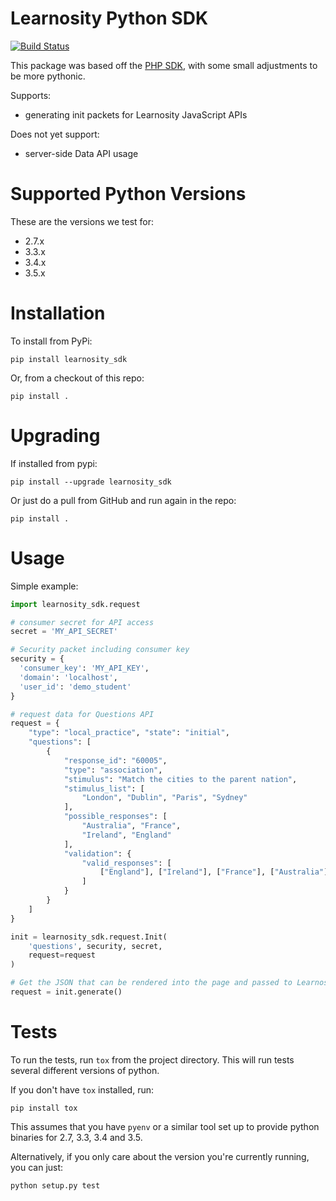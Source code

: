 Learnosity Python SDK
=====================

[![Build Status](https://travis-ci.org/Learnosity/learnosity-sdk-python.svg?branch=master)](https://travis-ci.org/Learnosity/learnosity-sdk-python)

This package was based off the [PHP
SDK](https://github.com/Learnosity/learnosity-sdk-php), with some small
adjustments to be more pythonic.

Supports:

* generating init packets for Learnosity JavaScript APIs

Does not yet support:

* server-side Data API usage

# Supported Python Versions

These are the versions we test for:

* 2.7.x
* 3.3.x
* 3.4.x
* 3.5.x

# Installation

To install from PyPi:

    pip install learnosity_sdk

Or, from a checkout of this repo:

    pip install .

# Upgrading

If installed from pypi:

	pip install --upgrade learnosity_sdk

Or just do a pull from GitHub and run again in the repo:

	pip install .

# Usage

Simple example:

```python
import learnosity_sdk.request

# consumer secret for API access
secret = 'MY_API_SECRET'

# Security packet including consumer key
security = {
  'consumer_key': 'MY_API_KEY',
  'domain': 'localhost',
  'user_id': 'demo_student'
}

# request data for Questions API
request = {
	"type": "local_practice", "state": "initial",
	"questions": [
		{
			"response_id": "60005",
			"type": "association",
			"stimulus": "Match the cities to the parent nation",
			"stimulus_list": [
				"London", "Dublin", "Paris", "Sydney"
			],
			"possible_responses": [
				"Australia", "France",
				"Ireland", "England"
			],
			"validation": {
				"valid_responses": [
					["England"], ["Ireland"], ["France"], ["Australia"]
				]
			}
		}
	]
}

init = learnosity_sdk.request.Init(
	'questions', security, secret,
	request=request
)

# Get the JSON that can be rendered into the page and passed to LearnosityApp.init
request = init.generate()
```

# Tests

To run the tests, run `tox` from the project directory. This will run tests several different versions of python.

If you don't have `tox` installed, run:

	pip install tox

This assumes that you have `pyenv` or a similar tool set up to provide python binaries for 2.7, 3.3, 3.4 and 3.5.

Alternatively, if you only care about the version you're currently running, you can just:

	python setup.py test
